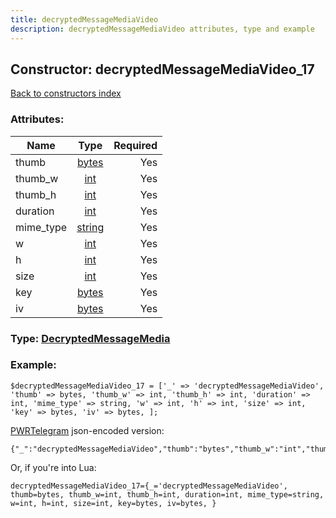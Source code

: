 ```yaml
---
title: decryptedMessageMediaVideo
description: decryptedMessageMediaVideo attributes, type and example
---
```

## Constructor: decryptedMessageMediaVideo\_17  
[Back to constructors index](index.md)



### Attributes:

| Name     |    Type       | Required |
|----------|:-------------:|---------:|
|thumb|[bytes](../types/bytes.md) | Yes|
|thumb\_w|[int](../types/int.md) | Yes|
|thumb\_h|[int](../types/int.md) | Yes|
|duration|[int](../types/int.md) | Yes|
|mime\_type|[string](../types/string.md) | Yes|
|w|[int](../types/int.md) | Yes|
|h|[int](../types/int.md) | Yes|
|size|[int](../types/int.md) | Yes|
|key|[bytes](../types/bytes.md) | Yes|
|iv|[bytes](../types/bytes.md) | Yes|



### Type: [DecryptedMessageMedia](../types/DecryptedMessageMedia.md)


### Example:

```
$decryptedMessageMediaVideo_17 = ['_' => 'decryptedMessageMediaVideo', 'thumb' => bytes, 'thumb_w' => int, 'thumb_h' => int, 'duration' => int, 'mime_type' => string, 'w' => int, 'h' => int, 'size' => int, 'key' => bytes, 'iv' => bytes, ];
```  

[PWRTelegram](https://pwrtelegram.xyz) json-encoded version:

```
{"_":"decryptedMessageMediaVideo","thumb":"bytes","thumb_w":"int","thumb_h":"int","duration":"int","mime_type":"string","w":"int","h":"int","size":"int","key":"bytes","iv":"bytes"}
```


Or, if you're into Lua:  


```
decryptedMessageMediaVideo_17={_='decryptedMessageMediaVideo', thumb=bytes, thumb_w=int, thumb_h=int, duration=int, mime_type=string, w=int, h=int, size=int, key=bytes, iv=bytes, }

```


